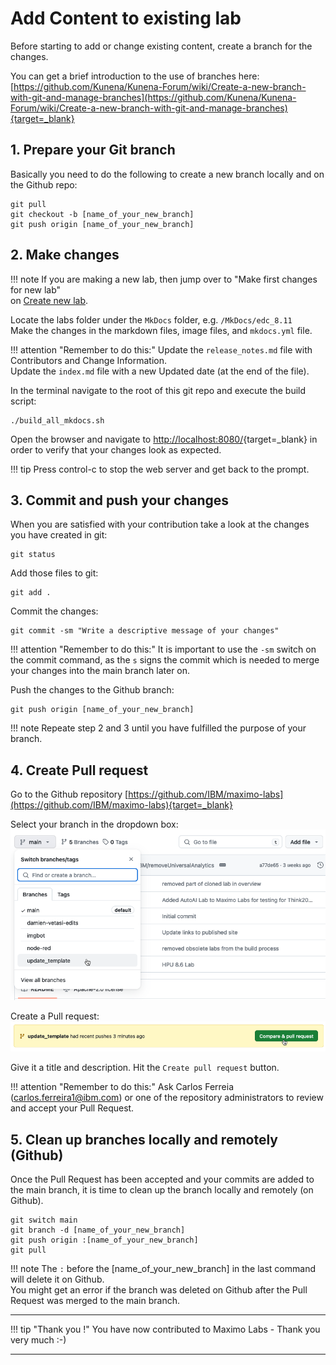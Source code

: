 # Add Content to existing lab

Before starting to add or change existing content, create a branch for the changes.

You can get a brief introduction to the use of branches here:<br>
[https://github.com/Kunena/Kunena-Forum/wiki/Create-a-new-branch-with-git-and-manage-branches](https://github.com/Kunena/Kunena-Forum/wiki/Create-a-new-branch-with-git-and-manage-branches){target=_blank}

## 1. Prepare your Git branch

Basically you need to do the following to create a new branch locally and on the Github repo:

    git pull
    git checkout -b [name_of_your_new_branch]
    git push origin [name_of_your_new_branch]

## 2. Make changes

!!! note
    If you are making a new lab, then jump over to "Make first changes for new lab"<br>
    on [Create new lab](create_new.md#make-first-changes-for-new-lab).


Locate the labs folder under the `MkDocs` folder, e.g. `/MkDocs/edc_8.11`<br>
Make the changes in the markdown files, image files, and `mkdocs.yml` file.<br>  

!!! attention "Remember to do this:"
    Update the `release_notes.md` file with Contributors and Change Information.<br>
    Update the `index.md` file with a new Updated date (at the end of the file).


In the terminal navigate to the root of this git repo and execute the build script:

    ./build_all_mkdocs.sh

Open the browser and navigate to [http://localhost:8080/](http://localhost:8080/){target=_blank} in order to verify that your changes look as expected. 

!!! tip
    Press control-c to stop the web server and get back to the prompt.


## 3. Commit and push your changes

When you are satisfied with your contribution take a look at the changes you have created in git:

    git status

Add those files to git:

    git add .

Commit the changes:

    git commit -sm "Write a descriptive message of your changes"

!!! attention "Remember to do this:"
    It is important to use the `-sm` switch on the commit command, as the `s` signs the commit which is needed to merge your changes into the main branch later on.

Push the changes to the Github branch:

    git push origin [name_of_your_new_branch]

!!! note
    Repeate step 2 and 3 until you have fulfilled the purpose of your branch.


## 4. Create Pull request

Go to the Github repository [https://github.com/IBM/maximo-labs](https://github.com/IBM/maximo-labs){target=_blank}

Select your branch in the dropdown box:
![Select branch](img/add_select_branch.png)

Create a Pull request:
![Select Pull request](img/add_select_pull_request.png)

Give it a title and description. Hit the `Create pull request` button.

!!! attention "Remember to do this:"
    Ask Carlos Ferreia (carlos.ferreira1@ibm.com) or one of the repository administrators to review and accept your Pull Request.

## 5. Clean up branches locally and remotely (Github)

Once the Pull Request has been accepted and your commits are added to the main branch, it is time to clean up the branch locally and remotely (on Github).

    git switch main
    git branch -d [name_of_your_new_branch]
    git push origin :[name_of_your_new_branch]
    git pull

!!! note
    The `:` before the [name_of_your_new_branch] in the last command will delete it on Github.</br>
    You might get an error if the branch was deleted on Github after the Pull Request was merged to the main branch.

---

!!! tip "Thank you !"
    You have now contributed to Maximo Labs - Thank you very much :-)

---
